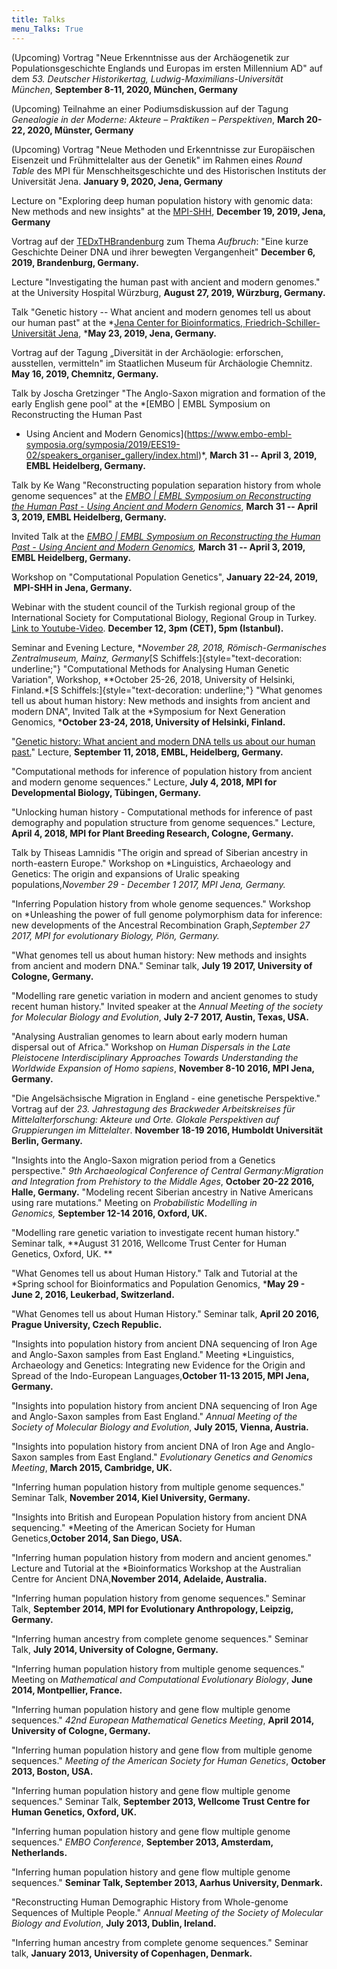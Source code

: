 ```yaml
---
title: Talks
menu_Talks: True
---
```


(Upcoming) Vortrag "Neue Erkenntnisse aus der Archäogenetik zur Populationsgeschichte Englands und Europas im ersten Millennium AD" auf dem *53. Deutscher Historikertag, Ludwig-Maximilians-Universität München*, **September 8-11, 2020, München, Germany**

(Upcoming) Teilnahme an einer Podiumsdiskussion auf der Tagung *Genealogie in der Moderne: Akteure – Praktiken – Perspektiven*, **March 20-22, 2020, Münster, Germany**

(Upcoming) Vortrag "Neue Methoden und Erkenntnisse zur Europäischen Eisenzeit und Frühmittelalter aus der Genetik" im Rahmen eines *Round Table* des MPI für Menschheitsgeschichte und des Historischen Instituts der Universität Jena. **January 9, 2020, Jena, Germany**

Lecture on "Exploring deep human population history with genomic data: New methods and new insights" at the [MPI-SHH](https://www.shh.mpg.de), **December 19, 2019, Jena, Germany**

Vortrag auf der [TEDxTHBrandenburg](https://www.tedxthbrandenburg.de) zum Thema *Aufbruch*: "Eine kurze Geschichte Deiner DNA und ihrer bewegten Vergangenheit" **December 6, 2019, Brandenburg, Germany.**

Lecture \"Investigating the human past with ancient and modern genomes.\" at the
University Hospital Würzburg, **August 27, 2019, Würzburg, Germany.**

Talk \"Genetic history -- What ancient and modern genomes tell us about our human past\" at the
*[Jena Center for Bioinformatics, Friedrich-Schiller-Universität
Jena](http://www.jcb-jena.de/2019/04/seminar-23-may-2019-stephan-schiffels/), ***May
23, 2019, Jena, Germany.**

Vortrag auf der Tagung
„Diversität in der Archäologie: erforschen, ausstellen, vermitteln" im
Staatlichen Museum für Archäologie Chemnitz. **May 16, 2019, Chemnitz,
Germany.**

Talk by Joscha Gretzinger
\"The Anglo-Saxon migration and formation of the early English gene
pool\" at the *[EMBO \| EMBL Symposium on Reconstructing the Human Past
- Using Ancient and Modern
Genomics](https://www.embo-embl-symposia.org/symposia/2019/EES19-02/speakers_organiser_gallery/index.html)*, **March
31 -- April 3, 2019, EMBL Heidelberg, Germany.**

Talk by Ke Wang \"Reconstructing
population separation history from whole genome sequences\" at the
*[EMBO \| EMBL Symposium on Reconstructing the Human Past - Using
Ancient and Modern
Genomics](https://www.embo-embl-symposia.org/symposia/2019/EES19-02/speakers_organiser_gallery/index.html)*, **March
31 -- April 3, 2019, EMBL Heidelberg, Germany.**

Invited Talk at
the *[EMBO \| EMBL Symposium on Reconstructing the Human Past - Using
Ancient and Modern
Genomics](https://www.embo-embl-symposia.org/symposia/2019/EES19-02/speakers_organiser_gallery/index.html),* **March
31 -- April 3, 2019, EMBL Heidelberg, Germany.**

Workshop on
\"Computational Population Genetics\", **January 22-24, 2019,  MPI-SHH
in Jena, Germany.**

Webinar with the student council of the Turkish regional group of the
International Society for Computational Biology, Regional Group in
Turkey. [Link to
Youtube-Video](https://www.youtube.com/watch?v=qGW67OAbXD4&amp;amp=&amp;t=7s). **December
12, 3pm (CET), 5pm (Istanbul).**

Seminar and Evening
Lecture, **November 28, 2018, Römisch-Germanisches Zentralmuseum, Mainz,
Germany*[S Schiffels:]{style="text-decoration: underline;"}
\"Computational Methods for Analysing Human Genetic Variation\",
Workshop, **October 25-26, 2018, University of Helsinki, Finland.*[S
Schiffels:]{style="text-decoration: underline;"} \"What genomes tell us
about human history: New methods and insights from ancient and modern
DNA\", Invited Talk at the *Symposium for Next Generation
Genomics, ***October 23-24, 2018, University of Helsinki, Finland.**

\"[Genetic history:
What ancient and modern DNA tells us about our human
past.](https://www.embl.de/aboutus/science_society/forum/forums_2018/09-11/index.html)\"
Lecture, **September 11, 2018, EMBL, Heidelberg, Germany.**

\"Computational methods
for inference of population history from ancient and modern genome
sequences.\" Lecture, **July 4, 2018, MPI for Developmental Biology,
Tübingen, Germany.**

\"Unlocking human history - Computational methods for inference of past
demography and population structure from genome sequences.\" Lecture,
**April 4, 2018, MPI for Plant Breeding Research, Cologne, Germany.**

Talk by Thiseas Lamnidis \"The origin and spread
of Siberian ancestry in north-eastern Europe.\" Workshop
on *Linguistics, Archaeology and Genetics: The origin and expansions of
Uralic speaking populations,**November 29* *- December 1 2017, MPI
Jena, Germany.**

\"Inferring Population history from whole genome sequences.\" Workshop
on *Unleashing the power of full genome polymorphism data for inference:
new developments of the Ancestral Recombination Graph,**September 27
2017*, *MPI for evolutionary Biology, Plön, Germany.**

\"What genomes tell us
about human history: New methods and insights from ancient and modern
DNA.\" Seminar talk, **July 19 2017, University of Cologne, Germany.**

\"Modelling rare
genetic variation in modern and ancient genomes to study recent human
history.\" Invited speaker at the *Annual Meeting of the society for
Molecular Biology and Evolution*, **July 2-7 2017, Austin, Texas, USA.**

\"Analysing
Australian genomes to learn about early modern human dispersal out of
Africa.\" Workshop on *Human Dispersals in the Late Pleistocene
Interdisciplinary Approaches Towards Understanding the Worldwide
Expansion of Homo sapiens*, **November 8-10 2016, MPI Jena, Germany.**

\"Die
Angelsächsische Migration in England - eine genetische Perspektive.\"
Vortrag auf der *23. Jahrestagung des Brackweder Arbeitskreises für
Mittelalterforschung: Akteure und Orte. Glokale Perspektiven auf
Gruppierungen im Mittelalter*. **November 18-19 2016, Humboldt
Universität Berlin, Germany.**

\"Insights into the
Anglo-Saxon migration period from a Genetics perspective.\" *9th
Archaeological Conference of Central Germany:Migration and Integration
from Prehistory to the Middle Ages*, **October 20-22 2016, Halle,
Germany.**
\"Modeling recent Siberian ancestry in Native Americans using rare
mutations.\" Meeting on *Probabilistic Modelling in
Genomics,* **September 12-14 2016, Oxford, UK.**

\"Modelling rare
genetic variation to investigate recent human history.\" Seminar talk,
**August 31 2016, Wellcome Trust Center for Human Genetics, Oxford,
UK. **

\"What
Genomes tell us about Human History.\" Talk and Tutorial at the *Spring
school for Bioinformatics and Population Genomics, ***May 29 - June 2,
2016, Leukerbad, Switzerland.**

\"What Genomes tell us
about Human History.\" Seminar talk, **April 20 2016, Prague University,
Czech Republic.**

\"Insights into population history from ancient DNA sequencing of Iron
Age and Anglo-Saxon samples from East England.\" Meeting *Linguistics,
Archaeology and Genetics: Integrating new Evidence for the Origin and
Spread of the Indo-European Languages,**October 11-13 2015, MPI Jena,
Germany.**

\"Insights into population history from ancient DNA sequencing of Iron
Age and Anglo-Saxon samples from East England.\" *Annual Meeting of the
Society of Molecular Biology and Evolution*, **July 2015, Vienna,
Austria.**

\"Insights into population history from ancient DNA of Iron Age and
Anglo-Saxon samples from East England.\" *Evolutionary Genetics and
Genomics Meeting*, **March 2015, Cambridge, UK.**

\"Inferring human
population history from multiple genome sequences.\" Seminar Talk,
**November 2014, Kiel University, Germany.**

\"Insights into British
and European Population history from ancient DNA sequencing.\" *Meeting
of the American Society for Human Genetics,**October 2014, San Diego,
USA.**

\"Inferring
human population history from modern and ancient genomes.\" Lecture and
Tutorial at the *Bioinformatics Workshop at the Australian Centre for
Ancient DNA,**November 2014, Adelaide, Australia.**

\"Inferring human
population history from genome sequences.\" Seminar Talk, **September
2014, MPI for Evolutionary Anthropology, Leipzig, Germany.**

\"Inferring human
ancestry from complete genome sequences.\" Seminar Talk, **July 2014,
University of Cologne, Germany.**

\"Inferring human
population history from multiple genome sequences.\" Meeting on
*Mathematical and Computational Evolutionary Biology*, **June 2014,
Montpellier, France.**

\"Inferring human
population history and gene flow multiple genome sequences.\" *42nd
European Mathematical Genetics Meeting*, **April 2014, University of
Cologne, Germany.**

\"Inferring human population history and gene flow from multiple genome
sequences.\" *Meeting of the American Society for Human Genetics*,
**October 2013, Boston, USA.**

\"Inferring human
population history and gene flow multiple genome sequences.\" Seminar
Talk, **September 2013, Wellcome Trust Centre for Human Genetics,
Oxford, UK.**

\"Inferring human population history and gene flow multiple genome
sequences.\" *EMBO Conference*, **September 2013, Amsterdam,
Netherlands.**

\"Inferring human population history and gene flow multiple genome
sequences.\" **Seminar Talk, September 2013, Aarhus University,
Denmark.**

\"Reconstructing Human Demographic History from Whole-genome Sequences
of Multiple People.\" *Annual Meeting of the Society of Molecular
Biology and Evolution*, **July 2013, Dublin, Ireland.**

\"Inferring human
ancestry from complete genome sequences.\" Seminar talk, **January
2013, University of Copenhagen, Denmark.**
